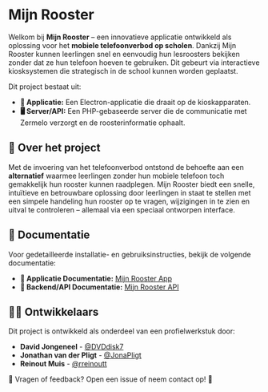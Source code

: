# Mijn Rooster

Welkom bij **Mijn Rooster** – een innovatieve applicatie ontwikkeld als oplossing voor het **mobiele telefoonverbod op scholen**. Dankzij Mijn Rooster kunnen leerlingen snel en eenvoudig hun lesroosters bekijken zonder dat ze hun telefoon hoeven te gebruiken. Dit gebeurt via interactieve kiosksystemen die strategisch in de school kunnen worden geplaatst.

Dit project bestaat uit:
- **📱 Applicatie:** Een Electron-applicatie die draait op de kioskapparaten.
- **🖥 Server/API:** Een PHP-gebaseerde server die de communicatie met Zermelo verzorgt en de roosterinformatie ophaalt.

## 🚀 Over het project
Met de invoering van het telefoonverbod ontstond de behoefte aan een **alternatief** waarmee leerlingen zonder hun mobiele telefoon toch gemakkelijk hun rooster kunnen raadplegen. Mijn Rooster biedt een snelle, intuïtieve en betrouwbare oplossing door leerlingen in staat te stellen met een simpele handeling hun rooster op te vragen, wijzigingen in te zien en uitval te controleren – allemaal via een speciaal ontworpen interface.

## 📂 Documentatie
Voor gedetailleerde installatie- en gebruiksinstructies, bekijk de volgende documentatie:

- **📘 Applicatie Documentatie:** [Mijn Rooster App](./frontend/README.md)
- **📗 Backend/API Documentatie:** [Mijn Rooster API](./backend/README.md)

## 👨‍💻 Ontwikkelaars
Dit project is ontwikkeld als onderdeel van een profielwerkstuk door:

- **David Jongeneel** - [@DVDdisk7](https://www.github.com/DVDdisk7)
- **Jonathan van der Pligt** - [@JonaPligt](https://www.github.com/JonaPligt)
- **Reinout Muis** - [@rreinoutt](https://www.github.com/rreinoutt)

📩 Vragen of feedback? Open een issue of neem contact op! 🚀
